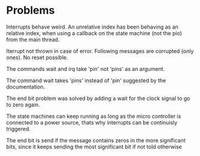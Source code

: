 # Problems

Interrupts behave weird. An unrelative index has been behaving as an relative index,
when using a callback on the state machine (not the pio) from the main thread.

Iterrupt not thrown in case of error. Following messages are corrupted (only ones).
No reset possible.


The commands wait and irq take 'pin' not 'pins' as an argument.

The command wait takes 'pins' instead of 'pin' suggested by the documentation.

The end bit problem was solved by adding a wait for the clock signal to go to zero again.

The state machines can keep running as long as the micro controller is connected to a power source, thats why interrupts can be continuisly triggered.



The end bit is send if the message contains zeros in the more significant bits, since it keeps sending the most significant bit if not told otherwise
